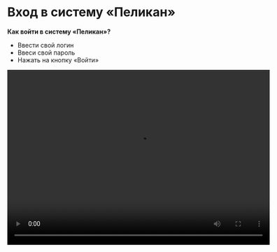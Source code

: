 # Вход в систему «Пеликан»

**Как войти в систему «Пеликан»?**

- Ввести свой логин
- Ввеси свой пароль
- Нажать на кнопку «Войти»


<video width="600" height="400" controls=true src="https://s3-eu-west-1.amazonaws.com/edu-prod/video/help_videos/1.mp4" type="video/mp4" />